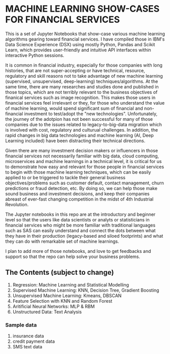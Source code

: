 # MACHINE LEARNING SHOW-CASES FOR FINANCIAL SERVICES
This is a set of Jupyter Notebooks that show-case various machine learning algorithms gearing toward financial services.  I
have compiled those in IBM's Data Science Experience (DSX) using mostly Python, Pandas and Scikit Learn, which provides
user-friendly and intuitive API interfaces within interactive Python sessions.

It is common in financial industry, especially for those companies with long histories, that are not super-accepting or have 
technical, resource, regulatory and skill reasons not to take advantage of new machine learning (supervised, unsupervised,
deep-learning) techniques/algorithms. At the same time, there are many researches and studies done and published in those
topics, which are not terribly relevant to the business objectives of finanical services such as image recognition. This makes those users in financial services feel irrelevant or they, for those who understand the value of machine learning, would spend significant sum of financial and non-financial investment to test/adopt the "new technologies".  Unfortunately, the journey of the adotpion has not been successful for many of those companies due to the issues related to legacy-to-big-data migration which is involved with cost, regulatory and culturual challenges. In addition, the rapid changes in big data technologies and machine learning (AI, Deep Learning included) have been distracting their technical directions.

Given there are many investment decision makers or influencers in those financial services not necessarily familiar with big data, cloud computing, microservices and machine learnings in a technical level, it is critical for us to demonstrate how easy and relevant for those people in financial services to begin with those machine learning techniques, which can be easily applied to or be triggered to tackle their general business objectives/problems such as customer default, contact management, churn predictions or fraud detection, etc. By doing so, we can help those make sound business and investment decisions, and keep their companies abreast of ever-fast changing competition in the midst of 4th Industrial Revolution.  

The Jupyter notebooks in this repo are at the introductory and beginner level so that the users like data scientists or analyts or statisticians in financial services who might be more familiar with traditional languages such as SAS can easily understand and connect the dots between what they have in their production (legacy-based and siloed footprints) and what they can do with remarkable set of machine learnings.

I plan to add more of those notebooks, and love to get feedbacks and support so that the repo can help solve your business problems.  

## The Contents (subject to change)
1. Regression: Machine Learning and Statistical Modelling
1. Supervised Machine Learning: KNN, Decision Tree, Gradient Boosting
1. Unsupervised Machine Learning: Kmeans, DBSCAN
1. Feature Selection with KNN and Random Forest
1. Aritificial Neural Networks: MLP & RBM
1. Unstructured Data: Text Analysis

### Sample data
1. insurance data
1. credit payment data
1. SMS text data
